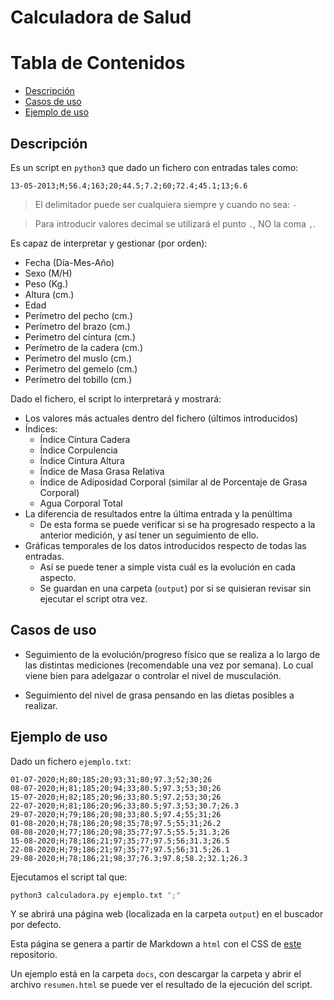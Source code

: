 # Calculadora de Salud

# Tabla de Contenidos

- [Descripción](#descripcion)
- [Casos de uso](casos-de-uso)
- [Ejemplo de uso](ejemplo-de-uso)

## Descripción

Es un script en `python3` que dado un fichero con entradas tales como:

```
13-05-2013;M;56.4;163;20;44.5;7.2;60;72.4;45.1;13;6.6
```

> El delimitador puede ser cualquiera siempre y cuando no sea: `-`

> Para introducir valores decimal se utilizará el punto `.`, NO la coma `,`.

Es capaz de interpretar y gestionar (por orden):

- Fecha (Día-Mes-Año)
- Sexo (M/H)
- Peso (Kg.)
- Altura (cm.)
- Edad
- Perímetro del pecho (cm.)
- Perímetro del brazo (cm.) 
- Perímetro del cintura (cm.)
- Perímetro de la cadera (cm.)
- Perímetro del muslo (cm.)
- Perímetro del gemelo (cm.)
- Perímetro del tobillo (cm.)

Dado el fichero, el script lo interpretará y mostrará:

- Los valores más actuales dentro del fichero (últimos introducidos)
- Índices:
  - Índice Cintura Cadera
  - Índice Corpulencia
  - Índice Cintura Altura
  - Índice de Masa Grasa Relativa
  - Índice de Adiposidad Corporal (similar al de Porcentaje de Grasa Corporal)
  - Agua Corporal Total
- La diferencia de resultados entre la última entrada y la penúltima
  - De esta forma se puede verificar si se ha progresado respecto a la anterior medición, y así tener un seguimiento de ello.
- Gráficas temporales de los datos introducidos respecto de todas las entradas.
  - Así se puede tener a simple vista cuál es la evolución en cada aspecto.
  - Se guardan en una carpeta (`output`) por si se quisieran revisar sin ejecutar el script otra vez.

## Casos de uso

- Seguimiento de la evolución/progreso físico que se realiza a lo largo de las distintas mediciones (recomendable una vez por semana). Lo cual viene bien para adelgazar o controlar el nivel de musculación.

- Seguimiento del nivel de grasa pensando en las dietas posibles a realizar.

## Ejemplo de uso

Dado un fichero `ejemplo.txt`:

```
01-07-2020;H;80;185;20;93;31;80;97.3;52;30;26
08-07-2020;H;81;185;20;94;33;80.5;97.3;53;30;26
15-07-2020;H;82;185;20;96;33;80.5;97.2;53;30;26
22-07-2020;H;81;186;20;96;33;80.5;97.3;53;30.7;26.3
29-07-2020;H;79;186;20;98;33;80.5;97.4;55;31;26
01-08-2020;H;78;186;20;98;35;78;97.5;55;31;26.2
08-08-2020;H;77;186;20;98;35;77;97.5;55.5;31.3;26
15-08-2020;H;78;186;21;97;35;77;97.5;56;31.3;26.5
22-08-2020;H;79;186;21;97;35;77;97.5;56;31.5;26.1
29-08-2020;H;78;186;21;98;37;76.3;97.8;58.2;32.1;26.3
```

Ejecutamos el script tal que:

```bash
python3 calculadora.py ejemplo.txt ";"
```

Y se abrirá una página web (localizada en la carpeta `output`) en el buscador por defecto.

Esta página se genera a partir de Markdown a `html` con el CSS de [este](https://github.com/jasonm23/markdown-css-themes/blob/gh-pages/avenir-white.css) repositorio.

Un ejemplo está en la carpeta `docs`, con descargar la carpeta y abrir el archivo `resumen.html` se puede ver el resultado de la ejecución del script.
